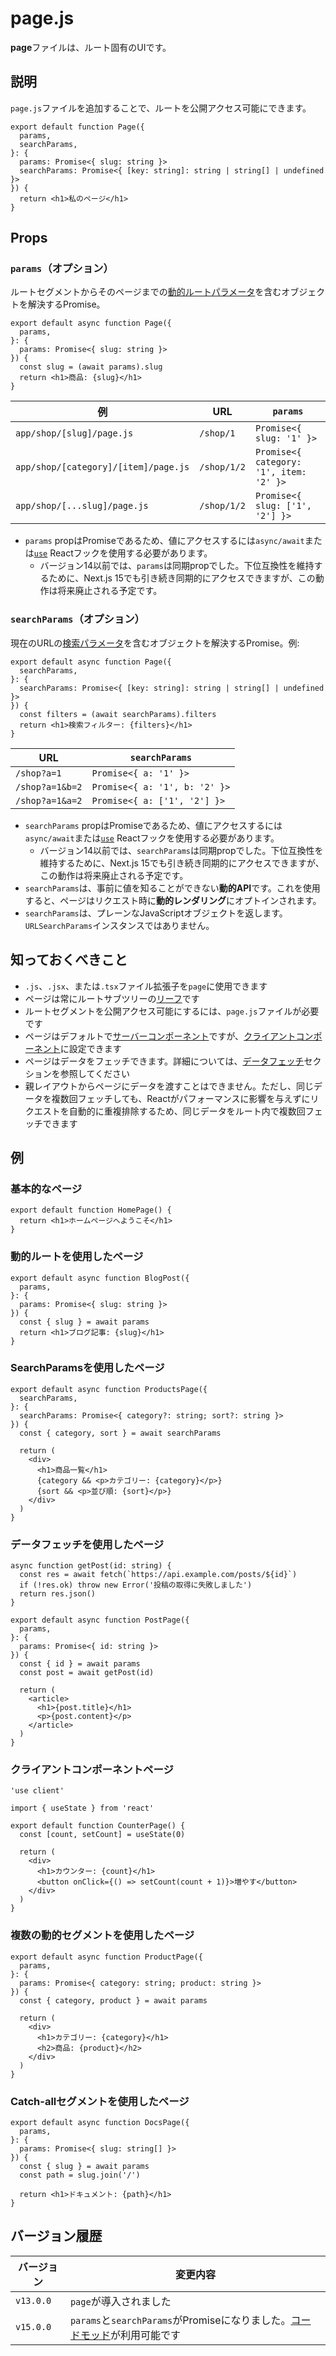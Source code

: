 # page.js

**page**ファイルは、ルート固有のUIです。

## 説明

`page.js`ファイルを追加することで、ルートを公開アクセス可能にできます。

```tsx title="app/blog/[slug]/page.tsx"
export default function Page({
  params,
  searchParams,
}: {
  params: Promise<{ slug: string }>
  searchParams: Promise<{ [key: string]: string | string[] | undefined }>
}) {
  return <h1>私のページ</h1>
}
```

## Props

### `params`（オプション）

ルートセグメントからそのページまでの[動的ルートパラメータ](/docs/app/building-your-application/routing/dynamic-routes)を含むオブジェクトを解決するPromise。

```tsx title="app/shop/[slug]/page.tsx"
export default async function Page({
  params,
}: {
  params: Promise<{ slug: string }>
}) {
  const slug = (await params).slug
  return <h1>商品: {slug}</h1>
}
```

| 例                                  | URL         | `params`                           |
| ----------------------------------- | ----------- | ---------------------------------- |
| `app/shop/[slug]/page.js`           | `/shop/1`   | `Promise<{ slug: '1' }>`           |
| `app/shop/[category]/[item]/page.js`| `/shop/1/2` | `Promise<{ category: '1', item: '2' }>` |
| `app/shop/[...slug]/page.js`        | `/shop/1/2` | `Promise<{ slug: ['1', '2'] }>`    |

- `params` propはPromiseであるため、値にアクセスするには`async/await`または[`use`](https://react.dev/reference/react/use) Reactフックを使用する必要があります。
  - バージョン14以前では、`params`は同期propでした。下位互換性を維持するために、Next.js 15でも引き続き同期的にアクセスできますが、この動作は将来廃止される予定です。

### `searchParams`（オプション）

現在のURLの[検索パラメータ](https://developer.mozilla.org/docs/Learn/Common_questions/What_is_a_URL#parameters)を含むオブジェクトを解決するPromise。例:

```tsx title="app/shop/page.tsx"
export default async function Page({
  searchParams,
}: {
  searchParams: Promise<{ [key: string]: string | string[] | undefined }>
}) {
  const filters = (await searchParams).filters
  return <h1>検索フィルター: {filters}</h1>
}
```

| URL              | `searchParams`                      |
| ---------------- | ----------------------------------- |
| `/shop?a=1`      | `Promise<{ a: '1' }>`               |
| `/shop?a=1&b=2`  | `Promise<{ a: '1', b: '2' }>`       |
| `/shop?a=1&a=2`  | `Promise<{ a: ['1', '2'] }>`        |

- `searchParams` propはPromiseであるため、値にアクセスするには`async/await`または[`use`](https://react.dev/reference/react/use) Reactフックを使用する必要があります。
  - バージョン14以前では、`searchParams`は同期propでした。下位互換性を維持するために、Next.js 15でも引き続き同期的にアクセスできますが、この動作は将来廃止される予定です。
- `searchParams`は、事前に値を知ることができない**動的API**です。これを使用すると、ページはリクエスト時に**動的レンダリング**にオプトインされます。
- `searchParams`は、プレーンなJavaScriptオブジェクトを返します。`URLSearchParams`インスタンスではありません。

## 知っておくべきこと

- `.js`、`.jsx`、または`.tsx`ファイル拡張子を`page`に使用できます
- ページは常にルートサブツリーの[リーフ](/docs/app/building-your-application/routing#terminology)です
- ルートセグメントを公開アクセス可能にするには、`page.js`ファイルが必要です
- ページはデフォルトで[サーバーコンポーネント](/docs/app/building-your-application/rendering/server-components)ですが、[クライアントコンポーネント](/docs/app/building-your-application/rendering/client-components)に設定できます
- ページはデータをフェッチできます。詳細については、[データフェッチ](/docs/app/building-your-application/data-fetching)セクションを参照してください
- 親レイアウトからページにデータを渡すことはできません。ただし、同じデータを複数回フェッチしても、Reactがパフォーマンスに影響を与えずにリクエストを自動的に重複排除するため、同じデータをルート内で複数回フェッチできます

## 例

### 基本的なページ

```tsx title="app/page.tsx"
export default function HomePage() {
  return <h1>ホームページへようこそ</h1>
}
```

### 動的ルートを使用したページ

```tsx title="app/blog/[slug]/page.tsx"
export default async function BlogPost({
  params,
}: {
  params: Promise<{ slug: string }>
}) {
  const { slug } = await params
  return <h1>ブログ記事: {slug}</h1>
}
```

### SearchParamsを使用したページ

```tsx title="app/products/page.tsx"
export default async function ProductsPage({
  searchParams,
}: {
  searchParams: Promise<{ category?: string; sort?: string }>
}) {
  const { category, sort } = await searchParams

  return (
    <div>
      <h1>商品一覧</h1>
      {category && <p>カテゴリー: {category}</p>}
      {sort && <p>並び順: {sort}</p>}
    </div>
  )
}
```

### データフェッチを使用したページ

```tsx title="app/posts/[id]/page.tsx"
async function getPost(id: string) {
  const res = await fetch(`https://api.example.com/posts/${id}`)
  if (!res.ok) throw new Error('投稿の取得に失敗しました')
  return res.json()
}

export default async function PostPage({
  params,
}: {
  params: Promise<{ id: string }>
}) {
  const { id } = await params
  const post = await getPost(id)

  return (
    <article>
      <h1>{post.title}</h1>
      <p>{post.content}</p>
    </article>
  )
}
```

### クライアントコンポーネントページ

```tsx title="app/counter/page.tsx"
'use client'

import { useState } from 'react'

export default function CounterPage() {
  const [count, setCount] = useState(0)

  return (
    <div>
      <h1>カウンター: {count}</h1>
      <button onClick={() => setCount(count + 1)}>増やす</button>
    </div>
  )
}
```

### 複数の動的セグメントを使用したページ

```tsx title="app/shop/[category]/[product]/page.tsx"
export default async function ProductPage({
  params,
}: {
  params: Promise<{ category: string; product: string }>
}) {
  const { category, product } = await params

  return (
    <div>
      <h1>カテゴリー: {category}</h1>
      <h2>商品: {product}</h2>
    </div>
  )
}
```

### Catch-allセグメントを使用したページ

```tsx title="app/docs/[...slug]/page.tsx"
export default async function DocsPage({
  params,
}: {
  params: Promise<{ slug: string[] }>
}) {
  const { slug } = await params
  const path = slug.join('/')

  return <h1>ドキュメント: {path}</h1>
}
```

## バージョン履歴

| バージョン | 変更内容                                                     |
| ---------- | ------------------------------------------------------------ |
| `v13.0.0`  | `page`が導入されました                                        |
| `v15.0.0`  | `params`と`searchParams`がPromiseになりました。[コードモッド](/docs/app/building-your-application/upgrading/codemods#150)が利用可能です |
